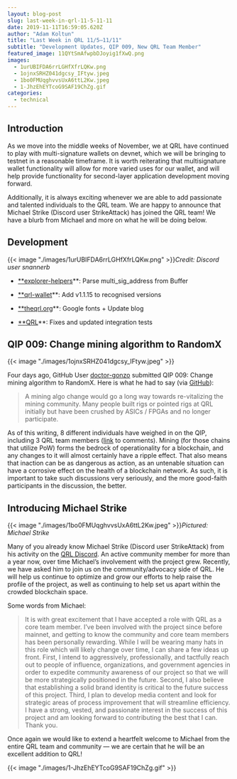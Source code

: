 ```yaml
---
layout: blog-post
slug: last-week-in-qrl-11-5-11-11
date: 2019-11-11T16:59:05.620Z
author: "Adam Koltun"
title: "Last Week in QRL 11/5–11/11"
subtitle: "Development Updates, QIP 009, New QRL Team Member"
featured_image: 11QYtSmAfwpbDJoyig1fXwQ.png
images:
  - 1urUBIFDA6rrLGHfXfrLQKw.png
  - 1ojnxSRHZ041dgcsy_IFtyw.jpeg
  - 1bo0FMUqghvvsUxA6ttL2Kw.jpeg
  - 1-JhzEhEYTcoG9SAF19ChZg.gif
categories:
  - technical
---
```


## Introduction

As we move into the middle weeks of November, we at QRL have continued to play with multi-signature wallets on devnet, which we will be bringing to testnet in a reasonable timeframe. It is worth reiterating that multisignature wallet functionality will allow for more varied uses for our wallet, and will help provide functionality for second-layer application development moving forward.

Additionally, it is always exciting whenever we are able to add passionate and talented individuals to the QRL team. We are happy to announce that Michael Strike (Discord user StrikeAttack) has joined the QRL team! We have a blurb from Michael and more on what he will be doing below.

## Development

{{< image "./images/1urUBIFDA6rrLGHfXfrLQKw.png" >}}*Credit: Discord user snannerb*

* [**explorer-helpers](https://github.com/theQRL/explorer-helpers/commit/a21273c9bebb88ce38a682803681925b16b5a020)**: Parse multi_sig_address from Buffer

* [**qrl-wallet](https://github.com/theQRL/qrl-wallet/commit/093119ef0d9697fd6541bea0402476a751181dd0)**: Add v1.1.15 to recognised versions

* [**theqrl.org](https://github.com/theQRL/theqrl.org/commit/7a399a885303e30b71f36ec94b7c716418ad9e49)**: Google fonts + Update blog

* [**QRL](https://github.com/theQRL/QRL/commit/130044cb5015ad21db49a3b6867f1327a071b680)**: Fixes and updated integration tests

## QIP 009: Change mining algorithm to RandomX

{{< image "./images/1ojnxSRHZ041dgcsy_IFtyw.jpeg" >}}

Four days ago, GitHub User [doctor-gonzo](https://github.com/doctor-gonzo) submitted QIP 009: Change mining algorithm to RandomX. Here is what he had to say (via [GitHub](https://github.com/theQRL/qips/pull/20)):
> A mining algo change would go a long way towards re-vitalizing the mining community. Many people built rigs or pointed rigs at QRL initially but have been crushed by ASICs / FPGAs and no longer participate.

As of this writing, 8 different individuals have weighed in on the QIP, including 3 QRL team members ([link](https://github.com/theQRL/qips/pull/20) to comments). Mining (for those chains that utilize PoW) forms the bedrock of operationality for a blockchain, and any changes to it will almost certainly have a ripple effect. That also means that inaction can be as dangerous as action, as an untenable situation can have a corrosive effect on the health of a blockchain network. As such, it is important to take such discussions very seriously, and the more good-faith participants in the discussion, the better.

## Introducing Michael Strike

{{< image "./images/1bo0FMUqghvvsUxA6ttL2Kw.jpeg" >}}*Pictured: Michael Strike*

Many of you already know Michael Strike (Discord user StrikeAttack) from his activity on the [QRL Discord](https://discord.gg/VR9kcs2). An active community member for more than a year now, over time Michael’s involvement with the project grew. Recently, we have asked him to join us on the community/advocacy side of QRL. He will help us continue to optimize and grow our efforts to help raise the profile of the project, as well as continuing to help set us apart within the crowded blockchain space.

Some words from Michael:
> It is with great excitement that I have accepted a role with QRL as a core team member. I’ve been involved with the project since before mainnet, and getting to know the community and core team members has been personally rewarding. While I will be wearing many hats in this role which will likely change over time, I can share a few ideas up front. First, I intend to aggressively, professionally, and tactfully reach out to people of influence, organizations, and government agencies in order to expedite community awareness of our project so that we will be more strategically positioned in the future. Second, I also believe that establishing a solid brand identity is critical to the future success of this project. Third, I plan to develop media content and look for strategic areas of process improvement that will streamline efficiency. I have a strong, vested, and passionate interest in the success of this project and am looking forward to contributing the best that I can. Thank you.

Once again we would like to extend a heartfelt welcome to Michael from the entire QRL team and community — we are certain that he will be an excellent addition to QRL!

{{< image "./images/1-JhzEhEYTcoG9SAF19ChZg.gif" >}}